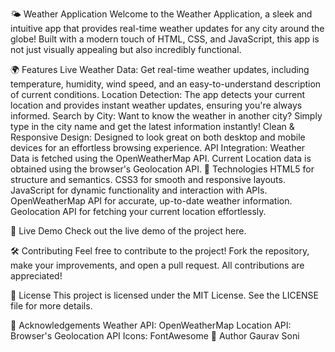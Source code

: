 🌤 Weather Application Welcome to the Weather Application, a sleek and intuitive app that provides real-time weather updates for any city around the globe! Built with a modern touch of HTML, CSS, and JavaScript, this app is not just visually appealing but also incredibly functional.

🌍 Features Live Weather Data: Get real-time weather updates, including temperature, humidity, wind speed, and an easy-to-understand description of current conditions. Location Detection: The app detects your current location and provides instant weather updates, ensuring you're always informed. Search by City: Want to know the weather in another city? Simply type in the city name and get the latest information instantly! Clean & Responsive Design: Designed to look great on both desktop and mobile devices for an effortless browsing experience. API Integration: Weather Data is fetched using the OpenWeatherMap API. Current Location data is obtained using the browser's Geolocation API. 🔧 Technologies HTML5 for structure and semantics. CSS3 for smooth and responsive layouts. JavaScript for dynamic functionality and interaction with APIs. OpenWeatherMap API for accurate, up-to-date weather information. Geolocation API for fetching your current location effortlessly.

🚀 Live Demo Check out the live demo of the project here.

🛠 Contributing Feel free to contribute to the project! Fork the repository, make your improvements, and open a pull request. All contributions are appreciated!

📄 License This project is licensed under the MIT License. See the LICENSE file for more details.

🙌 Acknowledgements Weather API: OpenWeatherMap Location API: Browser's Geolocation API Icons: FontAwesome 👤 Author Gaurav Soni
